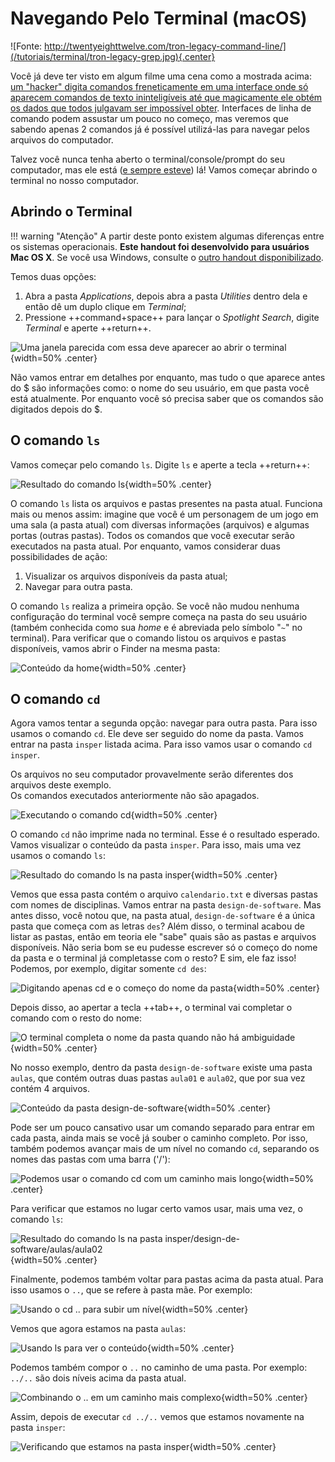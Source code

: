 # Navegando Pelo Terminal (macOS)

![Fonte: http://twentyeighttwelve.com/tron-legacy-command-line/](/tutoriais/terminal/tron-legacy-grep.jpg){.center}

Você já deve ter visto em algum filme uma cena como a mostrada acima: [um "hacker" digita comandos freneticamente em uma interface onde só aparecem comandos de texto ininteligíveis até que magicamente ele obtém os dados que todos julgavam ser impossível obter](http://hackertyper.com/). Interfaces de linha de comando podem assustar um pouco no começo, mas veremos que sabendo apenas 2 comandos já é possível utilizá-las para navegar pelos arquivos do computador.

Talvez você nunca tenha aberto o terminal/console/prompt do seu computador, mas ele está ([e sempre esteve](https://en.wikipedia.org/wiki/Command-line_interface)) lá! Vamos começar abrindo o terminal no nosso computador.

## Abrindo o Terminal

!!! warning "Atenção"
    A partir deste ponto existem algumas diferenças entre os sistemas operacionais. **Este handout foi desenvolvido para usuários Mac OS X**. Se você usa Windows, consulte o [outro handout disponibilizado](/tutoriais/terminal-win).

Temos duas opções:

1. Abra a pasta *Applications*, depois abra a pasta *Utilities* dentro dela e então dê um duplo clique em *Terminal*;
1. Pressione ++command+space++ para lançar o *Spotlight Search*, digite *Terminal* e aperte ++return++.

![Uma janela parecida com essa deve aparecer ao abrir o terminal](/tutoriais/terminal/osx-term0.png){width=50% .center}

Não vamos entrar em detalhes por enquanto, mas tudo o que aparece antes do \$ são informações como: o nome do seu usuário, em que pasta você está atualmente. Por enquanto você só precisa saber que os comandos são digitados depois do \$.

## O comando `ls`

Vamos começar pelo comando `ls`. Digite `ls` e aperte a tecla ++return++:

![Resultado do comando `ls`](/tutoriais/terminal/osx-term1.png){width=50% .center}

O comando `ls` lista os arquivos e pastas presentes na pasta atual. Funciona mais ou menos assim: imagine que você é um personagem de um jogo em uma sala (a pasta atual) com diversas informações (arquivos) e algumas portas (outras pastas). Todos os comandos que você executar serão executados na pasta atual. Por enquanto, vamos considerar duas possibilidades de ação:

1. Visualizar os arquivos disponíveis da pasta atual;
2. Navegar para outra pasta.

O comando `ls` realiza a primeira opção. Se você não mudou nenhuma configuração do terminal você sempre começa na pasta do seu usuário (também conhecida como sua *home* e é abreviada pelo símbolo "`~`" no terminal). Para verificar que o comando listou os arquivos e pastas disponíveis, vamos abrir o Finder na mesma pasta:

![Conteúdo da *home*](/tutoriais/terminal/osx-finder1.png){width=50% .center}

## O comando `cd`

Agora vamos tentar a segunda opção: navegar para outra pasta. Para isso usamos o comando `cd`. Ele deve ser seguido do nome da pasta. Vamos entrar na pasta `insper` listada acima. Para isso vamos usar o comando `cd insper`.

<div class="alert">
Os arquivos no seu computador provavelmente serão diferentes dos arquivos deste exemplo.
</div>

<div class="alert">
Os comandos executados anteriormente não são apagados.
</div>

![Executando o comando `cd`](/tutoriais/terminal/osx-term2.png){width=50% .center}

O comando `cd` não imprime nada no terminal. Esse é o resultado esperado. Vamos visualizar o conteúdo da pasta `insper`. Para isso, mais uma vez usamos o comando `ls`:

![Resultado do comando `ls` na pasta `insper`](/tutoriais/terminal/osx-term3.png){width=50% .center}

Vemos que essa pasta contém o arquivo `calendario.txt` e diversas pastas com nomes de disciplinas. Vamos entrar na pasta `design-de-software`. Mas antes disso, você notou que, na pasta atual, `design-de-software` é a única pasta que começa com as letras `des`? Além disso, o terminal acabou de listar as pastas, então em teoria ele "sabe" quais são as pastas e arquivos disponíveis. Não seria bom se eu pudesse escrever só o começo do nome da pasta e o terminal já completasse com o resto? E sim, ele faz isso! Podemos, por exemplo, digitar somente `cd des`:

![Digitando apenas `cd` e o começo do nome da pasta](/tutoriais/terminal/osx-term4.png){width=50% .center}

Depois disso, ao apertar a tecla ++tab++, o terminal vai completar o comando com o resto do nome:

![O terminal completa o nome da pasta quando não há ambiguidade](/tutoriais/terminal/osx-term5.png){width=50% .center}

No nosso exemplo, dentro da pasta `design-de-software` existe uma pasta `aulas`, que contém outras duas pastas `aula01` e `aula02`, que por sua vez contém 4 arquivos.

![Conteúdo da pasta `design-de-software`](/tutoriais/terminal/osx-finder2.png){width=50% .center}

Pode ser um pouco cansativo usar um comando separado para entrar em cada pasta, ainda mais se você já souber o caminho completo. Por isso, também podemos avançar mais de um nível no comando `cd`, separando os nomes das pastas com uma barra ('/'):

![Podemos usar o comando `cd` com um caminho mais longo](/tutoriais/terminal/osx-term6.png){width=50% .center}

Para verificar que estamos no lugar certo vamos usar, mais uma vez, o comando `ls`:

![Resultado do comando `ls` na pasta `insper/design-de-software/aulas/aula02`](/tutoriais/terminal/osx-term7.png){width=50% .center}

Finalmente, podemos também voltar para pastas acima da pasta atual. Para isso usamos o `..`, que se refere à pasta mãe. Por exemplo:

![Usando o `cd ..` para subir um nível](/tutoriais/terminal/osx-term8.png){width=50% .center}

Vemos que agora estamos na pasta `aulas`:

![Usando `ls` para ver o conteúdo](/tutoriais/terminal/osx-term9.png){width=50% .center}

Podemos também compor o `..` no caminho de uma pasta. Por exemplo: `../..` são dois níveis acima da pasta atual.

![Combinando o `..` em um caminho mais complexo](/tutoriais/terminal/osx-term10.png){width=50% .center}

Assim, depois de executar `cd ../..` vemos que estamos novamente na pasta `insper`:

![Verificando que estamos na pasta `insper`](/tutoriais/terminal/osx-term11.png){width=50% .center}
